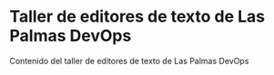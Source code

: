 # Taller de editores de texto de Las Palmas DevOps

Contenido del taller de editores de texto de Las Palmas DevOps
